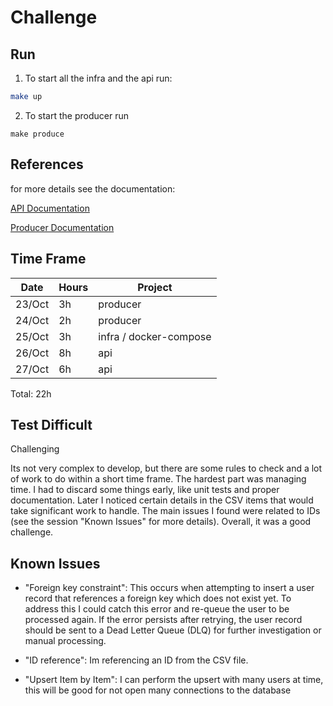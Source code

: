 # Challenge

## Run

1. To start all the infra and the api run:

```bash
make up
```

2. To start the producer run

```
make produce
```

## References

for more details see the documentation:

[API Documentation](api/README.md)

[Producer Documentation](producer/README.md)

## Time Frame

| Date    | Hours | Project                  |
|---------|-------|--------------------------|
| 23/Oct  | 3h    | producer                 |
| 24/Oct  | 2h    | producer                 |
| 25/Oct  | 3h    | infra / docker-compose   |
| 26/Oct  | 8h    | api                      |
| 27/Oct  | 6h    | api                      |

Total: 22h

## Test Difficult

Challenging

Its not very complex to develop, but there are some rules to check and a lot of work to do within a
short time frame. The hardest part was managing time. I had to discard some things early, like unit
tests and proper documentation. Later I noticed certain details in the CSV items that would take
significant work to handle.
The main issues I found were related to IDs (see the session "Known Issues" for more details).
Overall, it was a good challenge.

## Known Issues

- "Foreign key constraint": This occurs when attempting to insert a user record that references
  a foreign key which does not exist yet. To address this I could catch this error and re-queue the
  user to be processed again. If the error persists after retrying, the user record should be sent
  to a Dead Letter Queue (DLQ) for further investigation or manual processing.

- "ID reference": Im referencing an ID from the CSV file.

- "Upsert Item by Item": I can perform the upsert with many users at time, this will be good
  for not open many connections to the database
